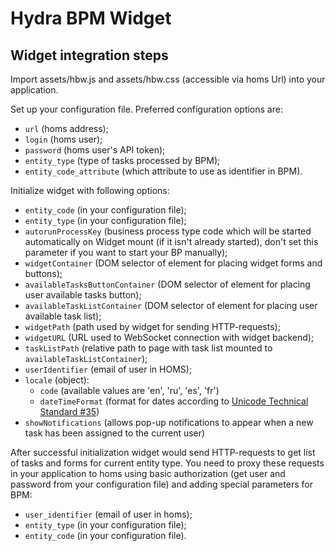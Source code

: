 # Hydra BPM Widget

## Widget integration steps

Import assets/hbw.js and assets/hbw.css (accessible via homs Url) into your application.

Set up your configuration file. Preferred configuration options are:
* `url` (homs address);
* `login` (homs user);
* `password` (homs user's API token);
* `entity_type` (type of tasks processed by BPM);
* `entity_code_attribute` (which attribute to use as identifier in BPM).

Initialize widget with following options:
* `entity_code` (in your configuration file);
* `entity_type` (in your configuration file);
* `autorunProcessKey` (business process type code which will be started automatically on Widget mount (if it isn't already started), don't set this parameter if you want to start your BP manually);
* `widgetContainer` (DOM selector of element for placing widget forms and buttons);
* `availableTasksButtonContainer` (DOM selector of element for placing user available tasks button);
* `availableTaskListContainer` (DOM selector of element for placing user available task list);
* `widgetPath` (path used by widget for sending HTTP-requests);
* `widgetURL` (URL used to WebSocket connection with widget backend);
* `taskListPath` (relative path to page with task list mounted to `availableTaskListContainer`);
* `userIdentifier` (email of user in HOMS);
* `locale` (object):
    * `code` (available values are 'en', 'ru', 'es', 'fr')
    * `dateTimeFormat` (format for dates according to [Unicode Technical Standard #35](https://www.unicode.org/reports/tr35/tr35-dates.html#Date_Field_Symbol_Table))
* `showNotifications` (allows pop-up notifications to appear when a new task has been assigned to the current user)

After successful initialization widget would send HTTP-requests to get list of tasks and forms for current entity type.
You need to proxy these requests in your application to homs using basic authorization (get user and password from your configuration file) and adding special parameters for BPM:
* `user_identifier` (email of user in homs);
* `entity_type` (in your configuration file);
* `entity_code` (in your configuration file).
